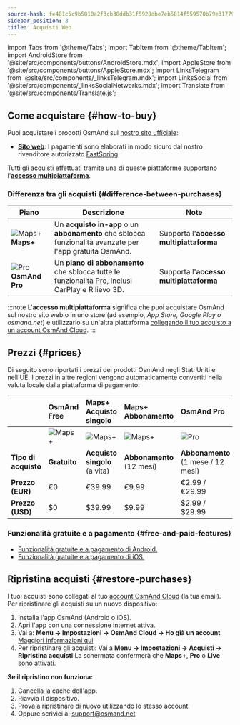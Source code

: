 ```yaml
---
source-hash: fe481c5c9b5810a2f3cb38ddb31f5928dbe7eb5814f559570b79e31779252d2f
sidebar_position: 3
title:  Acquisti Web
---
```

import Tabs from '@theme/Tabs';
import TabItem from '@theme/TabItem';
import AndroidStore from '@site/src/components/buttons/AndroidStore.mdx';
import AppleStore from '@site/src/components/buttons/AppleStore.mdx';
import LinksTelegram from '@site/src/components/_linksTelegram.mdx';
import LinksSocial from '@site/src/components/_linksSocialNetworks.mdx';
import Translate from '@site/src/components/Translate.js';



## Come acquistare {#how-to-buy}

Puoi acquistare i prodotti OsmAnd sul [nostro sito ufficiale](https://osmand.net/pricing):

- [**Sito web**](https://osmand.net/pricing): I pagamenti sono elaborati in modo sicuro dal nostro rivenditore autorizzato [FastSpring](https://fastspring.com/).

Tutti gli acquisti effettuati tramite una di queste piattaforme supportano l'[**accesso multipiattaforma**](./cross.md).


### Differenza tra gli acquisti {#difference-between-purchases}

| Piano | Descrizione | Note |
|------------|------------|------------|
| ![Maps+](@site/static/img/svg/osmand_maps_plus.svg) **Maps+** | Un **acquisto in-app** o un **abbonamento** che sblocca funzionalità avanzate per l'app gratuita OsmAnd. | Supporta l'**accesso multipiattaforma** |
| ![Pro](@site/static/img/svg/pro_icon.svg) **OsmAnd Pro** | Un **piano di abbonamento** che sblocca tutte le [funzionalità Pro](#pro-features), inclusi CarPlay e Rilievo 3D. | Supporta l'**accesso multipiattaforma** |

:::note
L'**accesso multipiattaforma** significa che puoi acquistare OsmAnd sul nostro sito web o in uno store (ad esempio, *App Store, Google Play o osmand.net*) e utilizzarlo su un'altra piattaforma [collegando il tuo acquisto a un account OsmAnd Cloud](../personal/osmand-cloud.md#cross-platform).
:::

## Prezzi {#prices}

Di seguito sono riportati i prezzi dei prodotti OsmAnd negli Stati Uniti e nell'UE. I prezzi in altre regioni vengono automaticamente convertiti nella valuta locale dalla piattaforma di pagamento.

<!--


:::danger June Sale prices

*[Hurry up!](https://osmand.net/pricing) This offer is only available until* **June 15 (23:00 CET)**.

:::


|    | OsmAnd Free   | **Maps+** One-Time | **Maps+** Subscription | **OsmAnd Pro** |
| :------------- | :------------- | :----------------------- | :------------------- | :----------- |
|  | ![Maps+](@site/static/img/svg/osmand_maps.svg) | ![Maps+](@site/static/img/svg/osmand_maps_plus.svg) | ![Maps+](@site/static/img/svg/osmand_maps_plus.svg) | ![Pro](@site/static/img/svg/pro_icon.svg) |
| **Purchase Type** | **Free** | **One-Time Purchase** (Lifetime) | **Subscription** (12 Months) | **Subscription** (1 Month / 12 Months) |
| **Price (EUR)** | €0 | <s>€39.99</s> **€19.99** | <s>€9.99</s> **€4.99** | €2.99 / <s>€29.99</s> **€14.99** |
| **Price (USD)** | $0 | <s>$39.99</s> **$19.99** | <s>$9.99</s> **$4.99** | $2.99 / <s>$29.99</s> **$14.99**|

:::note
By purchasing a subscription through our [website](https://osmand.net/pricing) at a discounted rate,
you receive a 2-year discounted plan.
Starting from the third year, the full price will apply.
:::


-->

|    | OsmAnd Free   | **Maps+** Acquisto singolo | **Maps+** Abbonamento | **OsmAnd Pro** |
| :------------- | :------------- | :----------------------- | :------------------- | :----------- |
|  | ![Maps+](@site/static/img/svg/osmand_maps.svg) | ![Maps+](@site/static/img/svg/osmand_maps_plus.svg) | ![Maps+](@site/static/img/svg/osmand_maps_plus.svg) | ![Pro](@site/static/img/svg/pro_icon.svg) |
| **Tipo di acquisto** | **Gratuito** | **Acquisto singolo** (a vita) | **Abbonamento** (12 mesi) | **Abbonamento** (1 mese / 12 mesi) |
| **Prezzo (EUR)** | €0 | €39.99  | €9.99   | €2.99 / €29.99   |
| **Prezzo (USD)** | $0 | $39.99  | $9.99   | $2.99 / $29.99   |



### Funzionalità gratuite e a pagamento {#free-and-paid-features}

- [Funzionalità gratuite e a pagamento di Android.](./android.md#free-and-paid-features)
- [Funzionalità gratuite e a pagamento di iOS.](./ios.md#free-and-paid-features)



## Ripristina acquisti {#restore-purchases}

I tuoi acquisti sono collegati al tuo [account OsmAnd Cloud](../personal/osmand-cloud.md#login) (la tua email). Per ripristinare gli acquisti su un nuovo dispositivo:

1. Installa l'app OsmAnd (Android o iOS).
2. Apri l'app con una connessione internet attiva.
3. Vai a:
   **Menu → Impostazioni → OsmAnd Cloud → Ho già un account**
   [Maggiori informazioni qui](../personal/osmand-cloud.md#login)
4. Per ripristinare gli acquisti:
   Vai a **Menu → Impostazioni → Acquisti → Ripristina acquisti**
   La schermata confermerà che **Maps+**, **Pro** o **Live** sono attivati.

**Se il ripristino non funziona:**

1. Cancella la cache dell'app.
2. Riavvia il dispositivo.
3. Prova a ripristinare di nuovo utilizzando lo stesso account.
4. Oppure scrivici a: support@osmand.net